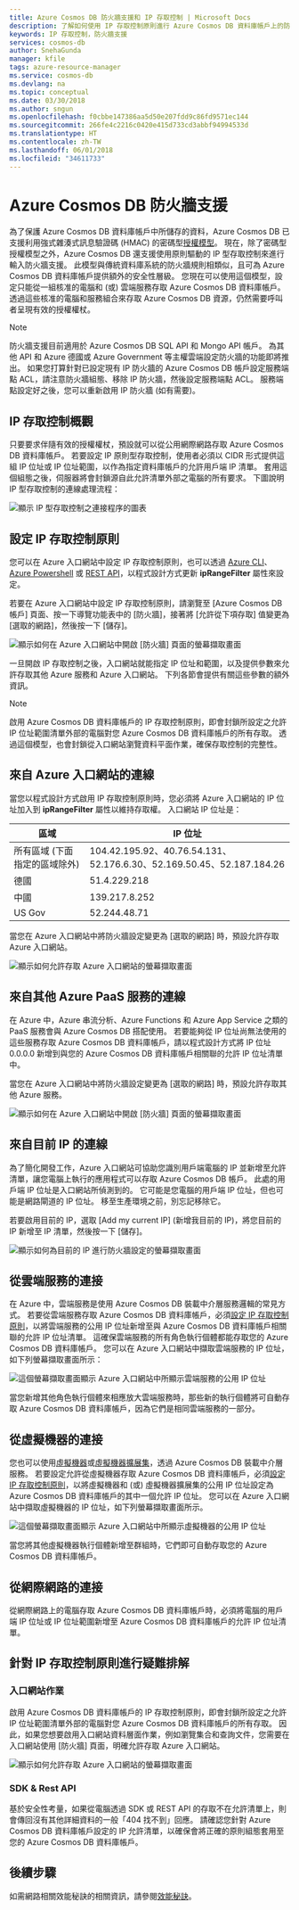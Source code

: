 ```yaml
---
title: Azure Cosmos DB 防火牆支援和 IP 存取控制 | Microsoft Docs
description: 了解如何使用 IP 存取控制原則進行 Azure Cosmos DB 資料庫帳戶上的防火牆支援。
keywords: IP 存取控制，防火牆支援
services: cosmos-db
author: SnehaGunda
manager: kfile
tags: azure-resource-manager
ms.service: cosmos-db
ms.devlang: na
ms.topic: conceptual
ms.date: 03/30/2018
ms.author: sngun
ms.openlocfilehash: f0cbbe147386aa5d50e207fdd9c86fd9571ec144
ms.sourcegitcommit: 266fe4c2216c0420e415d733cd3abbf94994533d
ms.translationtype: HT
ms.contentlocale: zh-TW
ms.lasthandoff: 06/01/2018
ms.locfileid: "34611733"
---
```

# <a name="azure-cosmos-db-firewall-support"></a>Azure Cosmos DB 防火牆支援
為了保護 Azure Cosmos DB 資料庫帳戶中所儲存的資料，Azure Cosmos DB 已支援利用強式雜湊式訊息驗證碼 (HMAC) 的密碼型[授權模型](https://msdn.microsoft.com/library/azure/dn783368.aspx)。 現在，除了密碼型授權模型之外，Azure Cosmos DB 還支援使用原則驅動的 IP 型存取控制來進行輸入防火牆支援。 此模型與傳統資料庫系統的防火牆規則相類似，且可為 Azure Cosmos DB 資料庫帳戶提供額外的安全性層級。 您現在可以使用這個模型，設定只能從一組核准的電腦和 (或) 雲端服務存取 Azure Cosmos DB 資料庫帳戶。 透過這些核准的電腦和服務組合來存取 Azure Cosmos DB 資源，仍然需要呼叫者呈現有效的授權權杖。

> [!NOTE]
> 防火牆支援目前適用於 Azure Cosmos DB SQL API 和 Mongo API 帳戶。 為其他 API 和 Azure 德國或 Azure Government 等主權雲端設定防火牆的功能即將推出。 如果您打算針對已設定現有 IP 防火牆的 Azure Cosmos DB 帳戶設定服務端點 ACL，請注意防火牆組態、移除 IP 防火牆，然後設定服務端點 ACL。 服務端點設定好之後，您可以重新啟用 IP 防火牆 (如有需要)。

## <a name="ip-access-control-overview"></a>IP 存取控制概觀
只要要求伴隨有效的授權權杖，預設就可以從公用網際網路存取 Azure Cosmos DB 資料庫帳戶。 若要設定 IP 原則型存取控制，使用者必須以 CIDR 形式提供這組 IP 位址或 IP 位址範圍，以作為指定資料庫帳戶的允許用戶端 IP 清單。 套用這個組態之後，伺服器將會封鎖源自此允許清單外部之電腦的所有要求。  下圖說明 IP 型存取控制的連線處理流程：

![顯示 IP 型存取控制之連接程序的圖表](./media/firewall-support/firewall-support-flow.png)

## <a id="configure-ip-policy"></a> 設定 IP 存取控制原則
您可以在 Azure 入口網站中設定 IP 存取控制原則，也可以透過 [Azure CLI](cli-samples.md)、[Azure Powershell](powershell-samples.md) 或 [REST API](/rest/api/cosmos-db/)，以程式設計方式更新 **ipRangeFilter** 屬性來設定。 

若要在 Azure 入口網站中設定 IP 存取控制原則，請瀏覽至 [Azure Cosmos DB 帳戶] 頁面、按一下導覽功能表中的 [防火牆]，接著將 [允許從下項存取] 值變更為 [選取的網路]，然後按一下 [儲存]。 

![顯示如何在 Azure 入口網站中開啟 [防火牆] 頁面的螢幕擷取畫面](./media/firewall-support/azure-portal-firewall.png)

一旦開啟 IP 存取控制之後，入口網站就能指定 IP 位址和範圍，以及提供參數來允許存取其他 Azure 服務和 Azure 入口網站。 下列各節會提供有關這些參數的額外資訊。

> [!NOTE]
> 啟用 Azure Cosmos DB 資料庫帳戶的 IP 存取控制原則，即會封鎖所設定之允許 IP 位址範圍清單外部的電腦對您 Azure Cosmos DB 資料庫帳戶的所有存取。 透過這個模型，也會封鎖從入口網站瀏覽資料平面作業，確保存取控制的完整性。

## <a name="connections-from-the-azure-portal"></a>來自 Azure 入口網站的連線 

當您以程式設計方式啟用 IP 存取控制原則時，您必須將 Azure 入口網站的 IP 位址加入到 **ipRangeFilter** 屬性以維持存取權。 入口網站 IP 位址是：

|區域|IP 位址|
|------|----------|
|所有區域 (下面指定的區域除外)|104.42.195.92、40.76.54.131、52.176.6.30、52.169.50.45、52.187.184.26|
|德國|51.4.229.218|
|中國|139.217.8.252|
|US Gov|52.244.48.71|

當您在 Azure 入口網站中將防火牆設定變更為 [選取的網路] 時，預設允許存取 Azure 入口網站。 

![顯示如何允許存取 Azure 入口網站的螢幕擷取畫面](./media/firewall-support/enable-azure-portal.png)

## <a name="connections-from-other-azure-paas-services"></a>來自其他 Azure PaaS 服務的連線 
在 Azure 中，Azure 串流分析、Azure Functions 和 Azure App Service 之類的 PaaS 服務會與 Azure Cosmos DB 搭配使用。 若要能夠從 IP 位址尚無法使用的這些服務存取 Azure Cosmos DB 資料庫帳戶，請以程式設計方式將 IP 位址 0.0.0.0 新增到與您的 Azure Cosmos DB 資料庫帳戶相關聯的允許 IP 位址清單中。 

當您在 Azure 入口網站中將防火牆設定變更為 [選取的網路] 時，預設允許存取其他 Azure 服務。 

![顯示如何在 Azure 入口網站中開啟 [防火牆] 頁面的螢幕擷取畫面](./media/firewall-support/enable-azure-services.png)

## <a name="connections-from-your-current-ip"></a>來自目前 IP 的連線

為了簡化開發工作，Azure 入口網站可協助您識別用戶端電腦的 IP 並新增至允許清單，讓您電腦上執行的應用程式可以存取 Azure Cosmos DB 帳戶。 此處的用戶端 IP 位址是入口網站所偵測到的。 它可能是您電腦的用戶端 IP 位址，但也可能是網路閘道的 IP 位址。 移至生產環境之前，別忘記移除它。

若要啟用目前的 IP，選取 [Add my current IP] \(新增我目前的 IP\)，將您目前的 IP 新增至 IP 清單，然後按一下 [儲存]。

![顯示如何為目前的 IP 進行防火牆設定的螢幕擷取畫面](./media/firewall-support/enable-current-ip.png)

## <a name="connections-from-cloud-services"></a>從雲端服務的連接
在 Azure 中，雲端服務是使用 Azure Cosmos DB 裝載中介層服務邏輯的常見方式。 若要從雲端服務存取 Azure Cosmos DB 資料庫帳戶，必須[設定 IP 存取控制原則](#configure-ip-policy)，以將雲端服務的公用 IP 位址新增至與 Azure Cosmos DB 資料庫帳戶相關聯的允許 IP 位址清單。 這確保雲端服務的所有角色執行個體都能存取您的 Azure Cosmos DB 資料庫帳戶。 您可以在 Azure 入口網站中擷取雲端服務的 IP 位址，如下列螢幕擷取畫面所示：

![這個螢幕擷取畫面顯示 Azure 入口網站中所顯示雲端服務的公用 IP 位址](./media/firewall-support/public-ip-addresses.png)

當您新增其他角色執行個體來相應放大雲端服務時，那些新的執行個體將可自動存取 Azure Cosmos DB 資料庫帳戶，因為它們是相同雲端服務的一部分。

## <a name="connections-from-virtual-machines"></a>從虛擬機器的連接
您也可以使用[虛擬機器](https://azure.microsoft.com/services/virtual-machines/)或[虛擬機器擴展集](../virtual-machine-scale-sets/virtual-machine-scale-sets-overview.md)，透過 Azure Cosmos DB 裝載中介層服務。  若要設定允許從虛擬機器存取 Azure Cosmos DB 資料庫帳戶，必須[設定 IP 存取控制原則](#configure-ip-policy)，以將虛擬機器和 (或) 虛擬機器擴展集的公用 IP 位址設定為 Azure Cosmos DB 資料庫帳戶的其中一個允許 IP 位址。 您可以在 Azure 入口網站中擷取虛擬機器的 IP 位址，如下列螢幕擷取畫面所示。

![這個螢幕擷取畫面顯示 Azure 入口網站中所顯示虛擬機器的公用 IP 位址](./media/firewall-support/public-ip-addresses-dns.png)

當您將其他虛擬機器執行個體新增至群組時，它們即可自動存取您的 Azure Cosmos DB 資料庫帳戶。

## <a name="connections-from-the-internet"></a>從網際網路的連接
從網際網路上的電腦存取 Azure Cosmos DB 資料庫帳戶時，必須將電腦的用戶端 IP 位址或 IP 位址範圍新增至 Azure Cosmos DB 資料庫帳戶的允許 IP 位址清單。 

## <a name="troubleshooting-the-ip-access-control-policy"></a>針對 IP 存取控制原則進行疑難排解
### <a name="portal-operations"></a>入口網站作業
啟用 Azure Cosmos DB 資料庫帳戶的 IP 存取控制原則，即會封鎖所設定之允許 IP 位址範圍清單外部的電腦對您 Azure Cosmos DB 資料庫帳戶的所有存取。 因此，如果您想要啟用入口網站資料層面作業，例如瀏覽集合和查詢文件，您需要在入口網站使用 [防火牆] 頁面，明確允許存取 Azure 入口網站。 

![顯示如何允許存取 Azure 入口網站的螢幕擷取畫面](./media/firewall-support/azure-portal-firewall.png)

### <a name="sdk--rest-api"></a>SDK & Rest API
基於安全性考量，如果從電腦透過 SDK 或 REST API 的存取不在允許清單上，則會傳回沒有其他詳細資料的一般「404 找不到」回應。 請確認您針對 Azure Cosmos DB 資料庫帳戶設定的 IP 允許清單，以確保會將正確的原則組態套用至您的 Azure Cosmos DB 資料庫帳戶。

## <a name="next-steps"></a>後續步驟
如需網路相關效能秘訣的相關資訊，請參閱[效能秘訣](performance-tips.md)。

